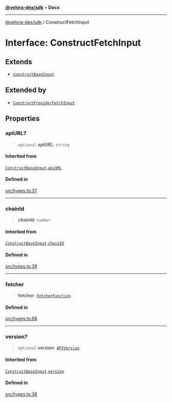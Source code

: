 [**@velora-dex/sdk**](../README.md) • **Docs**

***

[@velora-dex/sdk](../globals.md) / ConstructFetchInput

# Interface: ConstructFetchInput

## Extends

- [`ConstructBaseInput`](../-internal-/interfaces/ConstructBaseInput.md)

## Extended by

- [`ConstructProviderFetchInput`](ConstructProviderFetchInput.md)

## Properties

### apiURL?

> `optional` **apiURL**: `string`

#### Inherited from

[`ConstructBaseInput`](../-internal-/interfaces/ConstructBaseInput.md).[`apiURL`](../-internal-/interfaces/ConstructBaseInput.md#apiurl)

#### Defined in

[src/types.ts:37](https://github.com/paraswap/paraswap-sdk/blob/master/src/types.ts#L37)

***

### chainId

> **chainId**: `number`

#### Inherited from

[`ConstructBaseInput`](../-internal-/interfaces/ConstructBaseInput.md).[`chainId`](../-internal-/interfaces/ConstructBaseInput.md#chainid)

#### Defined in

[src/types.ts:39](https://github.com/paraswap/paraswap-sdk/blob/master/src/types.ts#L39)

***

### fetcher

> **fetcher**: [`FetcherFunction`](../type-aliases/FetcherFunction.md)

#### Defined in

[src/types.ts:68](https://github.com/paraswap/paraswap-sdk/blob/master/src/types.ts#L68)

***

### version?

> `optional` **version**: [`APIVersion`](../type-aliases/APIVersion.md)

#### Inherited from

[`ConstructBaseInput`](../-internal-/interfaces/ConstructBaseInput.md).[`version`](../-internal-/interfaces/ConstructBaseInput.md#version)

#### Defined in

[src/types.ts:38](https://github.com/paraswap/paraswap-sdk/blob/master/src/types.ts#L38)

